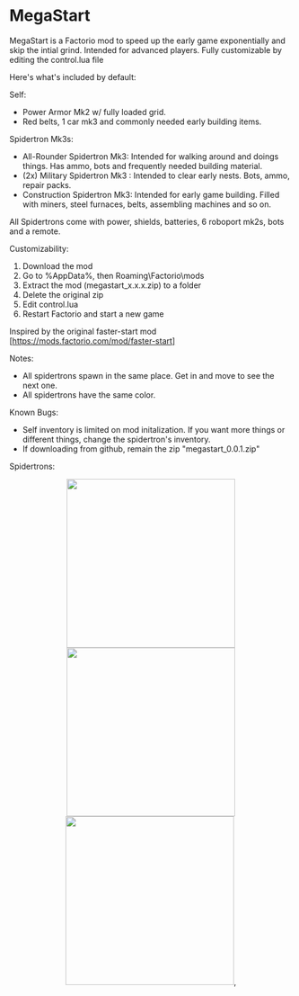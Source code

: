 # MegaStart
MegaStart is a Factorio mod to speed up the early game exponentially and skip the intial grind. Intended for advanced players.
Fully customizable by editing the control.lua file 

Here's what's included by default:

Self:
- Power Armor Mk2 w/ fully loaded grid. 
- Red belts, 1 car mk3 and commonly needed early building items.

Spidertron Mk3s:
- All-Rounder Spidertron Mk3: Intended for walking around and doings things. Has ammo, bots and frequently needed building material.
- (2x) Military Spidertron Mk3 : Intended to clear early nests. Bots, ammo, repair packs.
- Construction Spidertron Mk3: Intended for early game building. Filled with miners, steel furnaces, belts, assembling machines and so on.

All Spidertrons come with power, shields, batteries, 6 roboport mk2s, bots and a remote.

Customizability:
1) Download the mod
2) Go to %AppData%, then Roaming\Factorio\mods
3) Extract the mod (megastart_x.x.x.zip) to a folder
4) Delete the original zip
5) Edit control.lua
6) Restart Factorio and start a new game

Inspired by the original faster-start mod [https://mods.factorio.com/mod/faster-start]

Notes:
- All spidertrons spawn in the same place. Get in and move to see the next one.
- All spidertrons have the same color.

Known Bugs:
- Self inventory is limited on mod initalization. If you want more things or different things, change the spidertron's inventory.
- If downloading from github, remain the zip "megastart_0.0.1.zip"

Spidertrons:
<div align="center"><img src="https://github.com/paradixe/MegaStart/assets/10002681/63f6c9ad-bbb9-49d7-bbac-f994e9743918" width="300">
<img src="https://github.com/paradixe/MegaStart/assets/10002681/d419be43-ae4f-4dc2-a27a-5212641aeff7" width="300">
<img src="https://github.com/paradixe/MegaStart/assets/10002681/95657bdb-d3ae-4d69-84a1-0d6a06ec5a17" width="300">,</div>

